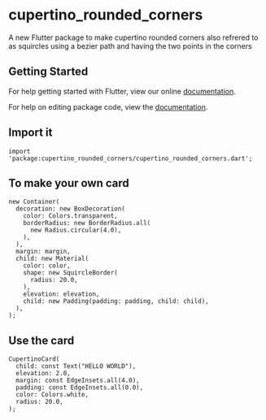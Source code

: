 # cupertino_rounded_corners

A new Flutter package to make cupertino rounded corners also refrered to as squircles using a bezier path and having the two points in the corners

## Getting Started

For help getting started with Flutter, view our online [documentation](https://flutter.io/).

For help on editing package code, view the [documentation](https://flutter.io/developing-packages/).



## Import it

```
import 'package:cupertino_rounded_corners/cupertino_rounded_corners.dart';
```

## To make your own card
```
new Container(
  decoration: new BoxDecoration(
    color: Colors.transparent,
    borderRadius: new BorderRadius.all(
      new Radius.circular(4.0),
    ),
  ),
  margin: margin,
  child: new Material(
    color: color,
    shape: new SquircleBorder(
      radius: 20.0,
    ),
    elevation: elevation,
    child: new Padding(padding: padding, child: child),
  ),
);
```

## Use the card
```
CupertinoCard(
  child: const Text("HELLO WORLD"),
  elevation: 2.0,
  margin: const EdgeInsets.all(4.0),
  padding: const EdgeInsets.all(0.0),
  color: Colors.white,
  radius: 20.0,
);
```

